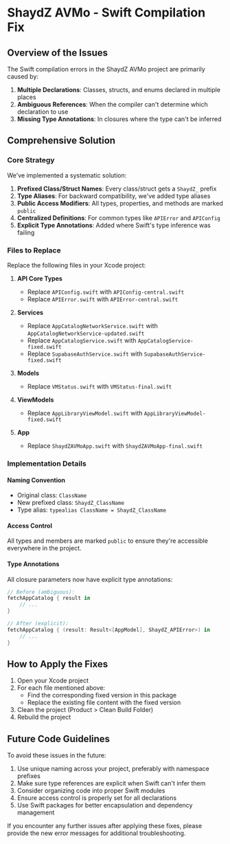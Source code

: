 # ShaydZ AVMo - Swift Compilation Fix

## Overview of the Issues

The Swift compilation errors in the ShaydZ AVMo project are primarily caused by:

1. **Multiple Declarations**: Classes, structs, and enums declared in multiple places
2. **Ambiguous References**: When the compiler can't determine which declaration to use
3. **Missing Type Annotations**: In closures where the type can't be inferred

## Comprehensive Solution

### Core Strategy

We've implemented a systematic solution:

1. **Prefixed Class/Struct Names**: Every class/struct gets a `ShaydZ_` prefix
2. **Type Aliases**: For backward compatibility, we've added type aliases
3. **Public Access Modifiers**: All types, properties, and methods are marked `public`
4. **Centralized Definitions**: For common types like `APIError` and `APIConfig`
5. **Explicit Type Annotations**: Added where Swift's type inference was failing

### Files to Replace

Replace the following files in your Xcode project:

1. **API Core Types**
   - Replace `APIConfig.swift` with `APIConfig-central.swift`
   - Replace `APIError.swift` with `APIError-central.swift`

2. **Services**
   - Replace `AppCatalogNetworkService.swift` with `AppCatalogNetworkService-updated.swift`
   - Replace `AppCatalogService.swift` with `AppCatalogService-fixed.swift` 
   - Replace `SupabaseAuthService.swift` with `SupabaseAuthService-fixed.swift`

3. **Models**
   - Replace `VMStatus.swift` with `VMStatus-final.swift`

4. **ViewModels**
   - Replace `AppLibraryViewModel.swift` with `AppLibraryViewModel-fixed.swift`

5. **App**
   - Replace `ShaydZAVMoApp.swift` with `ShaydZAVMoApp-final.swift`

### Implementation Details

#### Naming Convention

- Original class: `ClassName`
- New prefixed class: `ShaydZ_ClassName`
- Type alias: `typealias ClassName = ShaydZ_ClassName`

#### Access Control

All types and members are marked `public` to ensure they're accessible everywhere in the project.

#### Type Annotations

All closure parameters now have explicit type annotations:

```swift
// Before (ambiguous):
fetchAppCatalog { result in
    // ...
}

// After (explicit):
fetchAppCatalog { (result: Result<[AppModel], ShaydZ_APIError>) in
    // ...
}
```

## How to Apply the Fixes

1. Open your Xcode project
2. For each file mentioned above:
   - Find the corresponding fixed version in this package
   - Replace the existing file content with the fixed version
3. Clean the project (Product > Clean Build Folder)
4. Rebuild the project

## Future Code Guidelines

To avoid these issues in the future:

1. Use unique naming across your project, preferably with namespace prefixes
2. Make sure type references are explicit when Swift can't infer them
3. Consider organizing code into proper Swift modules
4. Ensure access control is properly set for all declarations
5. Use Swift packages for better encapsulation and dependency management

If you encounter any further issues after applying these fixes, please provide the new error messages for additional troubleshooting.
